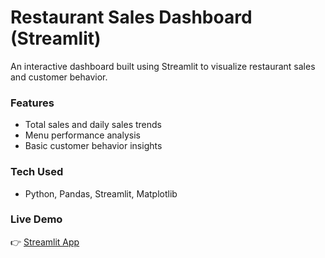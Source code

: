 # Restaurant Sales Dashboard (Streamlit)

An interactive dashboard built using Streamlit to visualize restaurant sales and customer behavior.

### Features
- Total sales and daily sales trends
- Menu performance analysis
- Basic customer behavior insights

### Tech Used
- Python, Pandas, Streamlit, Matplotlib

### Live Demo
👉 [Streamlit App](https://your-streamlit-link-here.streamlit.app)
